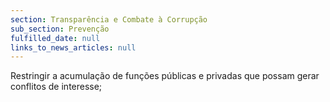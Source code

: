 ```yaml
---
section: Transparência e Combate à Corrupção
sub_section: Prevenção
fulfilled_date: null
links_to_news_articles: null
---
```


Restringir a acumulação de funções públicas e privadas que possam gerar conflitos de interesse;